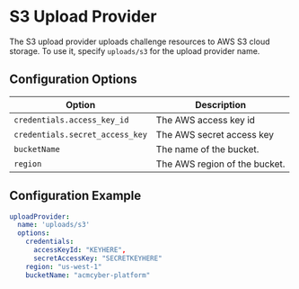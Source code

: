 # S3 Upload Provider

The S3 upload provider uploads challenge resources to AWS S3 cloud storage. To use it, specify `uploads/s3` for the upload provider name.

## Configuration Options

Option|Description
-|-
`credentials.access_key_id`|The AWS access key id
`credentials.secret_access_key`|The AWS secret access key
`bucketName`|The name of the bucket.
`region`|The AWS region of the bucket.

## Configuration Example

```yaml
uploadProvider:
  name: 'uploads/s3'
  options:
    credentials:
      accessKeyId: "KEYHERE",
      secretAccessKey: "SECRETKEYHERE"
    region: "us-west-1"
    bucketName: "acmcyber-platform"
```
